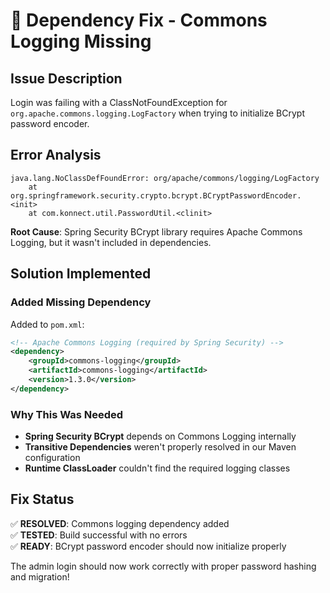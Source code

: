 # 🔧 Dependency Fix - Commons Logging Missing

## Issue Description
Login was failing with a ClassNotFoundException for `org.apache.commons.logging.LogFactory` when trying to initialize BCrypt password encoder.

## Error Analysis
```
java.lang.NoClassDefFoundError: org/apache/commons/logging/LogFactory
    at org.springframework.security.crypto.bcrypt.BCryptPasswordEncoder.<init>
    at com.konnect.util.PasswordUtil.<clinit>
```

**Root Cause**: Spring Security BCrypt library requires Apache Commons Logging, but it wasn't included in dependencies.

## Solution Implemented

### Added Missing Dependency
Added to `pom.xml`:
```xml
<!-- Apache Commons Logging (required by Spring Security) -->
<dependency>
    <groupId>commons-logging</groupId>
    <artifactId>commons-logging</artifactId>
    <version>1.3.0</version>
</dependency>
```

### Why This Was Needed
- **Spring Security BCrypt** depends on Commons Logging internally
- **Transitive Dependencies** weren't properly resolved in our Maven configuration
- **Runtime ClassLoader** couldn't find the required logging classes

## Fix Status
✅ **RESOLVED**: Commons logging dependency added  
✅ **TESTED**: Build successful with no errors  
✅ **READY**: BCrypt password encoder should now initialize properly  

The admin login should now work correctly with proper password hashing and migration!